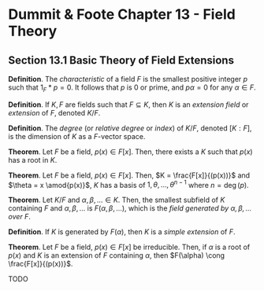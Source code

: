 # Dummit & Foote Chapter 13 - Field Theory

## Section 13.1 Basic Theory of Field Extensions

**Definition**. The *characteristic* of a field $F$ is the smallest positive integer $p$ such that $1_F * p = 0$. It follows that $p$ is $0$ or prime, and $p \alpha = 0$ for any $\alpha \in F$.

**Definition**. If $K, F$ are fields such that $F \subseteq K$, then $K$ is an *extension field* or *extension* of $F$, denoted $K / F$.

**Definition**. The *degree* (or *relative degree* or *index*) of $K/F$, denoted $[K:F]$, is the dimension of $K$ as a $F$-vector space.

**Theorem**. Let $F$ be a field, $p(x) \in F[x]$. Then, there exists a $K$ such that $p(x)$ has a root in $K$.

**Theorem**. Let $F$ be a field, $p(x) \in F[x]$. Then, $K = \frac{F[x]}{(p(x))}$ and $\theta = x \amod{p(x)}$, $K$ has a basis of $1, \theta, \ldots, \theta^{n-1}$ where $n = \deg(p)$.

**Theorem**. Let $K/F$ and $\alpha, \beta, \ldots \in K$. Then, the smallest subfield of $K$ containing $F$ and $\alpha, \beta, \ldots$ is $F(\alpha, \beta, \ldots)$, which is the *field generated by $\alpha, \beta, \ldots$ over $F$*.

**Definition**. If $K$ is generated by $F(\alpha)$, then $K$ is a *simple extension* of $F$.

**Theorem**. Let $F$ be a field, $p(x) \in F[x]$ be irreducible. Then, if $\alpha$ is a root of $p(x)$ and $K$ is an extension of $F$ containing $\alpha$, then $F(\alpha) \cong \frac{F[x]}{(p(x))}$.

TODO
